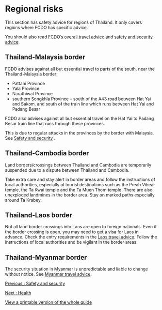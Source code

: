 # Regional risks

This section has safety advice for regions of Thailand. It only covers regions where FCDO has specific advice.

You should also read [FCDO’s overall travel advice](/foreign-travel-advice/thailand) and [safety and security advice](/foreign-travel-advice/thailand/safety-and-security).

## Thailand-Malaysia border

FCDO advises against all but essential travel to parts of the south, near the Thailand-Malaysia border:

* Pattani Province
* Yala Province
* Narathiwat Province
* southern Songkhla Province – south of the A43 road between Hat Yai and Sakom, and south of the train line which runs between Hat Yai and Padang Besar

FCDO also advises against all but essential travel on the Hat Yai to Padang Besar train line that runs through these provinces.

This is due to regular attacks in the provinces by the border with Malaysia. See [Safety and security](https://www.gov.uk/foreign-travel-advice/thailand/safety-and-security) .

## Thailand-Cambodia border

Land borders/crossings between Thailand and Cambodia are temporarily suspended due to a dispute between Thailand and Cambodia.

Take extra care and stay alert in border areas and follow the instructions of local authorities, especially at tourist destinations such as the Preah Vihear temple, the Ta Kwai temple and the Ta Muen Thom temple. There are also unexploded landmines in the border area. Stay on marked paths especially around Ta Krabey.

## Thailand-Laos border

Not all land border crossings into Laos are open to foreign nationals. Even if the border crossing is open, you may need to get a visa for Laos in advance. Check the entry requirements in the [Laos travel advice](https://www.gov.uk/foreign-travel-advice/laos/entry-requirements). Follow the instructions of local authorities and be vigilant in the border areas.

## Thailand-Myanmar border

The security situation in Myanmar is unpredictable and liable to change without notice. See [Myanmar travel advice](https://www.gov.uk/foreign-travel-advice/myanmar).

[Previous
:
Safety and security](/foreign-travel-advice/thailand/safety-and-security)

[Next
:
Health](/foreign-travel-advice/thailand/health)

[View a printable version of the whole guide](/foreign-travel-advice/thailand/print)